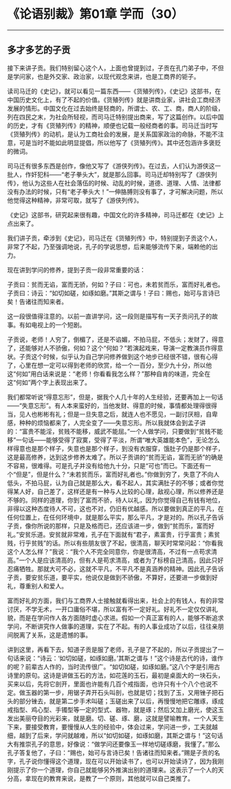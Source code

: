 # 《论语别裁》第01章 学而（30）

------

## 多才多艺的子贡

接下来讲子贡。我们特别留心这个人，上面也曾提到过，子贡在孔门弟子中，不但是学问家，也是外交家、政治家，以现代观念来讲，也是工商界的钜子。

读司马迁的《史记》，就可以看见一篇东西——《货殖列传》，《史记》这部书，在中国历史文化上，有了不起的价值。《货殖列传》就是讲商业家，讲社会工商经济发展的情形。中国文化在过去始终是轻商的，所谓士、农、工、商，商人的阶级，列在四民之末，为社会所轻视，而司马迁特别提出商来，写了这篇创作。以后中国的历史，才有《货殖列传》的精神，顺便也记载一般经商者的事。司马迁当时写《货殖列传》的动机，是认为工商社会的发展，是关系国家政治的命脉，不能不注意，可是当时不能如此明显提倡，所以他写了《货殖列传》。其中还包涵许多褒贬的微词。

司马迁有很多东西是创作，像他又写了《游侠列传》。在过去，人们认为游侠这一批人，作奸犯科——“老子拳头大”，就是那么回事。司马迁却特别写了《游侠列传》，他认为这些人在社会落伍的时候、动乱的时候，道德、道理、人情、法律都没有办法的时候，只有“老子拳头大！”一伸胳膊则没有事了，才可解决问题，所以他觉得这种精神，非常可取，就写了《游侠列传》。

《史记》这部书，研究起来很有趣，中国文化的许多精神，司马迁都在《史记》上点出来了。

我们讲子贡，牵涉到《史记》，司马迁在《货殖列传》中，特别提到子贡这个人，非常了不起，乃至强调地说，孔子的学说思想，后来能够流传下来，端赖他的出力。

现在讲到学问的修养，提到子贡一段非常重要的话：

子贡曰：贫而无谄，富而无骄，何如？子曰：可也，未若贫而乐，富而好礼者也。子贡曰：诗云：“如切如磋，如琢如磨。”其斯之谓与！子曰：赐也，始可与言诗已矣！告诸往而知来者。

这一段很值得注意的。以前一直讲学问，这一段则是描写有一天子贡问孔子的故事。有如电视上的一个短剧。

子贡说，老师！人穷了，倒楣了，还是不谄媚，不拍马屁，不低头；发财了，得意了，还能够对人不骄傲，何如？这个“何如？”若演起戏来，导演一定教演员作得意状。子贡这个时候，似乎认为自己学问修养做到这个地步已经很不错，很有心得了，心里在想一定可以得到老师的欣赏，给一个一百分，至少九十分，所以他这“何如”用白话来说是：“老师！你看看我怎么样？”那种自肯的味道，完全在这“何如”两个字上表现出来了。

我们都常听说“得意忘形”，但是，据我个人几十年的人生经验，还要再加上一句话——“失意忘形”。有人本来蛮好的，当他发财、得意的时候，事情都处理得很得当，见人也彬彬有礼；但是一旦失意之后，就连人也不愿见，一副讨厌相，自卑感，种种的烦恼都来了，人完全变了——失意忘形。所以我就体会到孟子讲的：“富贵不能淫，贫贱不能移，威武不能屈。”一个人做学问，只要做到“贫贱不能移”一句话——能够受得了寂寞，受得了平淡，所谓“唯大英雄能本色”，无论怎么样得意也是那个样子，失意也是那个样子，到没有衣服穿，饿肚子仍是那个样子，这是最高修养，达到这步修养太难了。所以子贡讲的“贫而无谄，富而无骄”的确是不容易，很难得。可是孔子并没有给他九十分，只是“可也”而已。下面还有一个“但是”，但是什么？“未若贫而乐，富而好礼者也。”你做到穷了，失意了不向人低头，不拍马屁，认为自己就是那么大，看不起人，其实满肚子的不够；或者你觉得某人好，自己差了，这样还是有一种与人比较的心理，敌视心理，所以修养还是不够的。同样的道理，你到了富而不骄，待人以礼，因为你觉得自己有钱有地位，非得以这种态度待人不可，这也不对，仍旧有优越感。所以要做到真正的平凡，在任何位置上，在任何环境中，就是那么平实，那么平凡，才是对的。所以孔子告诉子贡，像你所说的那样，只是及格而已，还应该进一步，做到“贫而乐，富而好礼。”安贫乐道。安贫就非常难，孔子在下面就有“君子，素富贵，行乎富贵；素贫贱，行乎贫贱”的话。所以有些朋友很了不起，很清高，聊天时常常问起：“你看我这个人怎么样？”我说：“我个人不完全同意你，你是很清高，不过有一点苟求清高。”一个人是应该清高的，但有人是苟求清高，或者为了标榜自己清高，因此只好忍痛牺牲。那就大可不必，这就不平凡，不平凡不是真涵养的精神。因此孔子告诉子贡，要安贫乐道，要平实，他说仅是做到不骄傲，不算好，还要进一步做到好礼，尊重别人和爱人。

富而好礼的方面，我们与工商界人士接触就看得出来，社会上的有钱人，有的非常讨厌，不学无术，一开口庸俗不堪，所以富有不一定好礼。好礼不一定仅仅讲礼貌，而是在学问作人各方面随时虚心求进。假如一个真正富有的人，能够不断追求学问，不断讲究作人做事的道理，实在了不起。有的人事业成功了以后，往往亲朋间脱离了关系，这是遗憾的事。

讲到这里，再看下去，知道子贡是服了老师，孔子是了不起的，所以子贡提出了一句话来说：“诗云：‘如切如磋，如琢如磨。’其斯之谓与！”这个诗是古代的诗，谁作的呢？前辈古人作的，当时流传很广。“如切如磋，如琢如磨。”这八个字是引用古诗里的原句。这诗是讲做玉石的方法，如花莲的玉石，最初是桌面大的一块石头，买来以后，先将它剖开，里面也许能有几百个戒指面，也许只有十个八个也说不定。做玉器的第一步，用锯子弄开石头叫剖，也就是切；找到了玉，又用锉子把石头的部分锉去，就是第二步手术叫磋；玉磋出来了以后，再慢慢地把它雕琢，琢成戒指型、鸡心型、手镯型等一定的型式、器物，就是琢；然后又加上磨光，使这玉发出美丽夺目的光彩来，就是磨。切、磋、琢、磨，这就是譬喻教育。一个人天生下来，要接受教育，要慢慢从人生的经验中，体会过来，学问进一步，工夫就越细，越到了后来，学问就越难，所以“如切如磋，如琢如磨，其斯之谓与！”这句话大有推崇孔子的意思，好像说：“做学问还要像玉一样地切磋琢磨，我懂了。”那么孔子答复他了，子曰：“赐也，始可与言诗已矣！告诸往而知来者。”赐是子贡的名字，孔子说你懂得这个道理，现在可以开始读书了，也可以开始读诗了，因为我刚刚提示了你一个道理，你自己就能够另外推演出别的道理来。这表示了一个人的天分高，拿现在的教育来说，是教了一个原则，其他就可以自己类推了。

